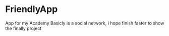 # FriendlyApp
App for my Academy
Basicly is a social network, i hope finish faster to show the finally project
